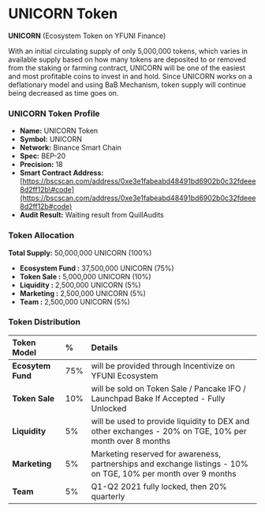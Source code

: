 # UNICORN Token

**UNICORN** \(Ecosystem Token on YFUNI Finance\) 

With an initial circulating supply of only 5,000,000 tokens, which varies in available supply based on how many tokens are deposited to or removed from the staking or farming contract, UNICORN will be one of the easiest and most profitable coins to invest in and hold. Since UNICORN works on a deflationary model and using BaB Mechanism, token supply will continue being decreased as time goes on.

### UNICORN Token Profile

* **Name:** UNICORN Token
* **Symbol:** UNICORN
* **Network:** Binance Smart Chain
* **Spec:** BEP-20
* **Precision:** 18
* **Smart Contract Address:** [https://bscscan.com/address/0xe3e1fabeabd48491bd6902b0c32fdeee8d2ff12b\#code](https://bscscan.com/address/0xe3e1fabeabd48491bd6902b0c32fdeee8d2ff12b#code)
* **Audit Result:** Waiting result from QuillAudits

### Token Allocation

**Total Supply:** 50,000,000 UNICORN \(100%\) 

* **Ecosystem Fund :** 37,500,000 UNICORN \(75%\)
* **Token Sale :** 5,000,000 UNICORN \(10%\)
* **Liquidity :** 2,500,000 UNICORN \(5%\)
* **Marketing :** 2,500,000 UNICORN \(5%\)
* **Team :** 2,500,000 UNICORN \(5%\)

### Token Distribution

| Token Model | % | Details |
| :--- | :--- | :--- |
| **Ecosytem Fund** | 75% | will be provided through Incentivize on YFUNI Ecosystem |
| **Token Sale** | 10% | will be sold on Token Sale / Pancake IFO / Launchpad Bake If Accepted - Fully Unlocked |
| **Liquidity** | 5% | will be used to provide liquidity to DEX and other exchanges - 20% on TGE, 10% per month over 8 months |
| **Marketing** | 5% | Marketing reserved for awareness, partnerships and exchange listings - 10% on TGE, 10% per month over 9 months |
| **Team** | 5% | Q1-Q2 2021 fully locked,  then 20% quarterly |

## 

